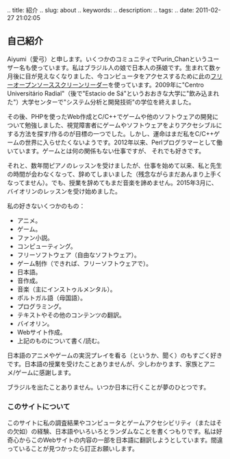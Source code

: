 .. title: 紹介
.. slug: about
.. keywords: 
.. description: 
.. tags: 
.. date: 2011-02-27 21:02:05

## 自己紹介 ##

Aiyumi（愛弓）と申します。いくつかのコミュニティでPurin_Chanというユーザー名も使っています。私はブラジル人の娘で日本人の孫娘です。生まれて数ヶ月後に目が見えなくなりました、今コンピュータをアクセスするために此の[フリーオープンソーススクリーンリーダー][orca]を使っています。2009年に"Centro Universitário Radial"（後で"Estacio de Sá"というおおきな大学に"飲み込まれた"）大学センターで"システム分析と開発技術"の学位を終えました。

その後、PHPを使ったWeb作成とC/C++でゲームや他のソフトウェアの開発について勉強しました、視覚障害者にゲームやソフトウェアをよりアクセシブルにする方法を探す/作るのが目標の一つでした。しかし、運命はまだ私をC/C++ゲームの世界に入らせたくないようです。2012年以来、Perlプログラマーとして働いています。ゲームとは何の関係もない仕事ですが、 それでも好きです。

それと、数年間ピアノのレッスンを受けましたが、仕事を始めて以来、私と先生の時間が会わなくなって、辞めてしまいました（残念ながらまだあんまり上手くなってません）。でも、授業を辞めてもまだ音楽を諦めません。2015年3月に、バイオリンのレッスンを受け始めました。

私の好きないくつかのもの：

- アニメ。
- ゲーム。
- ファン小説。
- コンピューティング。
- フリーソフトウェア（自由なソフトウェア）。
- ゲーム制作（できれば、フリーソフトウェアで）。
- 日本語。
- 音作成。
- 音楽（主にインストゥルメンタル）。
- ポルトガル語（母国語）。
- プログラミング。
- テキストやその他のコンテンツの翻訳。
- バイオリン。
- Webサイト作成。
- 上記のものについて書く/読む。

日本語のアニメやゲームの実況プレイを看る（というか、聞く）のもすごく好きです。日本語の授業を受けたことありませんが、少しわかります、家族とアニメ/ゲームに感謝します。

ブラジルを出たことありません。いつか日本に行くことが夢のひとつです。

### このサイトについて ###

このサイトに私の調査結果やコンピュータとゲームアクセシビリティ（またはその欠如）の経験、日本語やいろいろとランダムなことを書くつもりです。私は好奇心からこのWebサイトの内容の一部を日本語に翻訳しようとしています。間違っていることが見つかったら訂正お願いします。

[orca]: http://live.gnome.org/Orca/